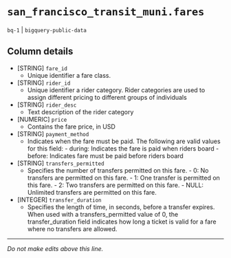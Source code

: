 # `san_francisco_transit_muni.fares`
`bq-1` | `bigquery-public-data`

## Column details
* [STRING]    `fare_id`
  - Unique identifier a fare class.
* [STRING]    `rider_id`
  - Unique identifier a rider category. Rider categories are used to assign different pricing to different groups of individuals
* [STRING]    `rider_desc`
  - Text description of the rider category
* [NUMERIC]   `price`
  - Contains the fare price, in USD
* [STRING]    `payment_method`
  - Indicates when the fare must be paid. The following are valid values for this field: -  during: Indicates the fare is paid when riders board -  before: Indicates fare must be paid before riders board
* [STRING]    `transfers_permitted`
  - Specifies the number of transfers permitted on this fare.  -  0: No transfers are permitted on this fare. -  1: One transfer is permitted on this fare. -  2: Two transfers are permitted on this fare. -  NULL: Unlimited transfers are permitted on this fare.
* [INTEGER]   `transfer_duration`
  - Specifies the length of time, in seconds, before a transfer expires. When used with a transfers_permitted value of 0, the transfer_duration field indicates how long a ticket is valid for a fare where no transfers are allowed.

-------------------------------------------------------------------------------
*Do not make edits above this line.*
